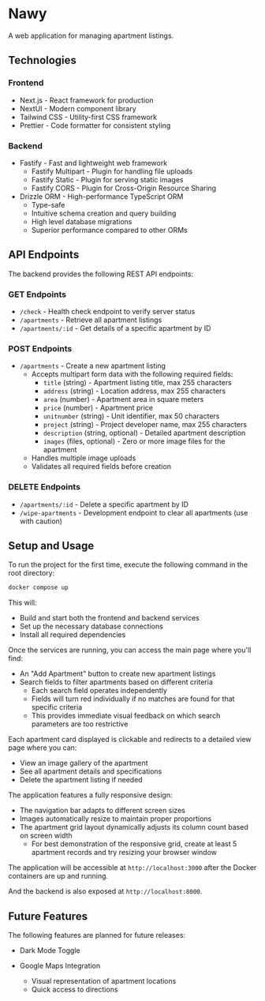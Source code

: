 # Nawy

A web application for managing apartment listings.

## Technologies

### Frontend
- Next.js - React framework for production
- NextUI - Modern component library
- Tailwind CSS - Utility-first CSS framework
- Prettier - Code formatter for consistent styling

### Backend
- Fastify - Fast and lightweight web framework
  - Fastify Multipart - Plugin for handling file uploads
  - Fastify Static - Plugin for serving static images
  - Fastify CORS - Plugin for Cross-Origin Resource Sharing
- Drizzle ORM - High-performance TypeScript ORM
  - Type-safe
  - Intuitive schema creation and query building
  - High level database migrations
  - Superior performance compared to other ORMs

## API Endpoints

The backend provides the following REST API endpoints:

### GET Endpoints
- `/check` - Health check endpoint to verify server status
- `/apartments` - Retrieve all apartment listings
- `/apartments/:id` - Get details of a specific apartment by ID

### POST Endpoints
- `/apartments` - Create a new apartment listing
  - Accepts multipart form data with the following required fields:
    - `title` (string) - Apartment listing title, max 255 characters
    - `address` (string) - Location address, max 255 characters
    - `area` (number) - Apartment area in square meters
    - `price` (number) - Apartment price
    - `unitnumber` (string) - Unit identifier, max 50 characters
    - `project` (string) - Project developer name, max 255 characters
    - `description` (string, optional) - Detailed apartment description
    - `images` (files, optional) - Zero or more image files for the apartment
  - Handles multiple image uploads
  - Validates all required fields before creation

### DELETE Endpoints
- `/apartments/:id` - Delete a specific apartment by ID
- `/wipe-apartments` - Development endpoint to clear all apartments (use with caution)

## Setup and Usage

To run the project for the first time, execute the following command in the root directory:

```bash
docker compose up
```

This will:
- Build and start both the frontend and backend services
- Set up the necessary database connections
- Install all required dependencies

 Once the services are running, you can access the main page where you'll find:

- An "Add Apartment" button to create new apartment listings
- Search fields to filter apartments based on different criteria
  - Each search field operates independently
  - Fields will turn red individually if no matches are found for that specific criteria
  - This provides immediate visual feedback on which search parameters are too restrictive

Each apartment card displayed is clickable and redirects to a detailed view page where you can:
- View an image gallery of the apartment
- See all apartment details and specifications
- Delete the apartment listing if needed

The application features a fully responsive design:
- The navigation bar adapts to different screen sizes
- Images automatically resize to maintain proper proportions
- The apartment grid layout dynamically adjusts its column count based on screen width
  - For best demonstration of the responsive grid, create at least 5 apartment records and try resizing your browser window

The application will be accessible at `http://localhost:3000` after the Docker containers are up and running.

And the backend is also exposed at `http://localhost:8000`.

## Future Features

The following features are planned for future releases:

- Dark Mode Toggle

- Google Maps Integration
  - Visual representation of apartment locations
  - Quick access to directions
